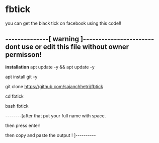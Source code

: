 # fbtick
you can get the black tick on facebook using this code!!

--------------[ warning ]-----------------------
dont use or edit this file without owner permisson!
--------------------------------------------------

**installation**
apt update -y && apt update -y

apt install git -y

git clone https://github.com/sajanchhetri/fbtick

cd fbtick

bash fbtick





--------[after that put your full name with space.

then press enter!

then copy and paste the output ! ]----------
